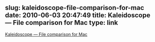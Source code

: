 slug: kaleidoscope-file-comparison-for-mac
date: 2010-06-03 20:47:49
title: Kaleidoscope — File comparison for Mac
type: link
---

[Kaleidoscope — File comparison for Mac](http://www.kaleidoscopeapp.com/)
